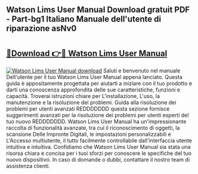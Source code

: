 ## Watson Lims User Manual Download gratuit PDF - Part-bg1 Italiano Manuale dell'utente di riparazione asNv0

# <h2><a href="http://dfeetn.blite.top/?on=Watson+Lims+User+Manual">🔗Download 👉🔴 Watson Lims User Manual</a></h2>

[![Watson Lims User Manual download](https://i.imgur.com/lujVjoI.png)](http://dfeetn.blite.top/?on=Watson+Lims+User+Manual)
Saluti e benvenuto nel manuale Dell'utente per il tuo Watson Lims User Manual appena lanciato. Questa guida è appositamente progettata per aiutarti a iniziare con il tuo prodotto e darti una conoscenza approfondita delle sue caratteristiche, funzioni e capacità. Troverai istruzioni chiare per L'installazione, L'uso, la manutenzione e la risoluzione dei problemi. Guida alla risoluzione dei problemi per utenti avanzati REDDDDDDD questa sezione fornisce suggerimenti avanzati per la risoluzione dei problemi per utenti esperti del tuo nuovo REDDDDDDD. Watson Lims User Manual ha un'impressionante raccolta di funzionalità avanzate, tra cui il riconoscimento di oggetti, la scansione Delle Impronte Digitali, le impostazioni personalizzabili e L'Accesso multiutente, il tutto facilmente controllabile dall'interfaccia utente intuitiva e intuitiva. Confidiamo che Watson Lims User Manual sia stata una risorsa chiara e concisa per i tuoi sforzi per conoscere le specifiche del tuo nuovo dispositivo. In caso di domande o dubbi, contattare il nostro team di assistenza clienti.
